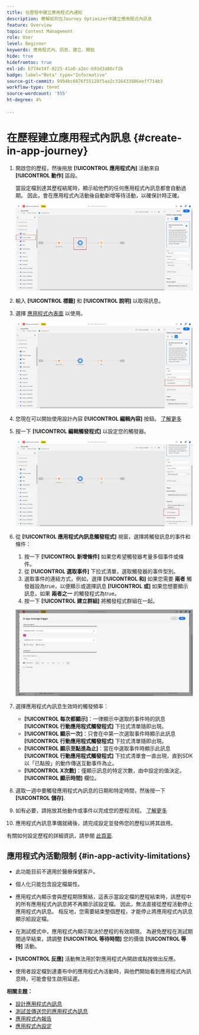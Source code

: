 ```yaml
---
title: 在歷程中建立應用程式內通知
description: 瞭解如何在Journey Optimizer中建立應用程式內訊息
feature: Overview
topic: Content Management
role: User
level: Beginner
keywords: 應用程式內、訊息、建立、開始
hide: true
hidefromtoc: true
exl-id: b774e34f-8225-41a0-a2ec-b91d3a86cf2b
badge: label="Beta" type="Informative"
source-git-commit: 9994bc6076f55128f5aa2c316433986eeff714b3
workflow-type: tm+mt
source-wordcount: '555'
ht-degree: 4%

---
```


# 在歷程建立應用程式內訊息 {#create-in-app-journey}

1. 開啟您的歷程，然後拖放 **[!UICONTROL 應用程式內]** 活動來自 **[!UICONTROL 動作]** 區段。

   當設定檔到達其歷程結尾時，顯示給他們的任何應用程式內訊息都會自動過期。 因此，會在應用程式內活動後自動新增等待活動，以確保計時正確。

   ![](assets/in_app_journey_1.png)

1. 輸入 **[!UICONTROL 標籤]** 和 **[!UICONTROL 說明]** 以取得訊息。

1. 選擇 [應用程式內表面](inapp-configuration.md) 以使用。

   ![](assets/in_app_journey_2.png)

1. 您現在可以開始使用設計內容 **[!UICONTROL 編輯內容]** 按鈕。 [了解更多](design-in-app.md)

1. 按一下 **[!UICONTROL 編輯觸發程式]** 以設定您的觸發器。

   ![](assets/in_app_journey_4.png)

1. 從 **[!UICONTROL 應用程式內訊息觸發程式]** 視窗，選擇將觸發訊息的事件和條件：

   1. 按一下 **[!UICONTROL 新增條件]** 如果您希望觸發器考量多個事件或條件。
   1. 從 **[!UICONTROL 選取事件]** 下拉式清單，選取觸發器的事件型別。
   1. 選取事件的連結方式，例如，選擇 **[!UICONTROL 和]** 如果您需要 **兩者** 觸發器設為true，以便顯示或選擇訊息 **[!UICONTROL 或]** 如果您想要顯示訊息，如果 **兩者之一** 的觸發程式為true。
   1. 按一下 **[!UICONTROL 建立群組]** 將觸發程式群組在一起。

   ![](assets/in_app_journey_3.png)

1. 選擇應用程式內訊息生效時的觸發頻率：

   * **[!UICONTROL 每次都顯示]**：一律顯示中選取的事件時的訊息 **[!UICONTROL 行動應用程式觸發程式]** 下拉式清單隨即出現。
   * **[!UICONTROL 顯示一次]**：只會在中第一次選取事件時顯示此訊息 **[!UICONTROL 行動應用程式觸發程式]** 下拉式清單隨即出現。
   * **[!UICONTROL 顯示至點進為止]**：當在中選取事件時顯示此訊息 **[!UICONTROL 行動應用程式觸發程式]** 下拉式清單會一直出現，直到SDK以「已點按」的動作傳送互動事件為止。
   * **[!UICONTROL X次數]**：僅顯示訊息的特定次數，由中設定的值決定。 **[!UICONTROL 顯示時間]** 欄位。

1. 選取一週中要觸發應用程式內訊息的日期和特定時間，然後按一下 **[!UICONTROL 儲存]**.

1. 如有必要，請拖放其他動作或事件以完成您的歷程流程。 [了解更多](../building-journeys/about-journey-activities.md)

1. 應用程式內訊息準備就緒後，請完成設定並發佈您的歷程以將其啟用。

有關如何設定歷程的詳細資訊，請參閱 [此頁面](../building-journeys/journey-gs.md).

## 應用程式內活動限制 {#in-app-activity-limitations}

* 此功能目前不適用於醫療保健客戶。

* 個人化只能包含設定檔屬性。

* 應用程式內顯示會與歷程期限繫結，這表示當設定檔的歷程結束時，該歷程中的所有應用程式內訊息將不再顯示該設定檔。  因此，無法直接從歷程活動停止應用程式內訊息。 相反地，您需要結束整個歷程，才能停止將應用程式內訊息顯示給設定檔。

* 在測試模式中，應用程式內顯示取決於歷程的有效期限。 為避免歷程在測試期間過早結束，請調整 **[!UICONTROL 等待時間]** 您的價值 **[!UICONTROL 等待]** 活動。

* **[!UICONTROL 反應]** 活動無法用於對應用程式內開啟或點按做出反應。

* 使用者設定檔到達畫布中的應用程式內活動時，與他們開始看到應用程式內訊息時，可能會發生啟用延遲。

**相關主題：**

* [設計應用程式內訊息](design-in-app.md)
* [測試並傳送您的應用程式內訊息](send-in-app.md)
* [應用程式內報告](../reports/campaign-global-report.md#inapp-report)
* [應用程式內設定](inapp-configuration.md)
